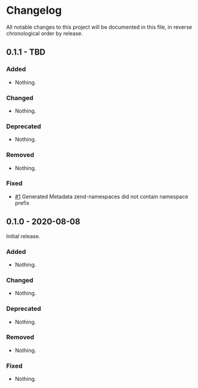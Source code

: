 # Changelog

All notable changes to this project will be documented in this file, in reverse chronological order by release.

## 0.1.1 - TBD

### Added

- Nothing.

### Changed

- Nothing.

### Deprecated

- Nothing.

### Removed

- Nothing.

### Fixed

- [#1](https://github.com/boesing/laminas-migration-phpstorm/pull/1) Generated Metadata zend-namespaces did not contain namespace prefix

## 0.1.0 - 2020-08-08

Initial release.

### Added

- Nothing.

### Changed

- Nothing.

### Deprecated

- Nothing.

### Removed

- Nothing.

### Fixed

- Nothing.
